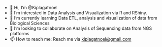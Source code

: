 - 👋 Hi, I’m @Kiplagatnoel
- 👀 I’m interested in Data Analysis and Visualization via R and RShiny. 
- 🌱 I’m currently learning Data ETL, analysis and visualization of data from Biological Sciences 
- 💞️ I’m looking to collaborate on Analysis of Sequencing data from NGS platforms
- 📫 How to reach me: Reach me via kiplagatnoel@gmail.com

<!---
Kiplagatnoel/Kiplagatnoel is a ✨ special ✨ repository because its `README.md` (this file) appears on your GitHub profile.
You can click the Preview link to take a look at your changes.
--->
